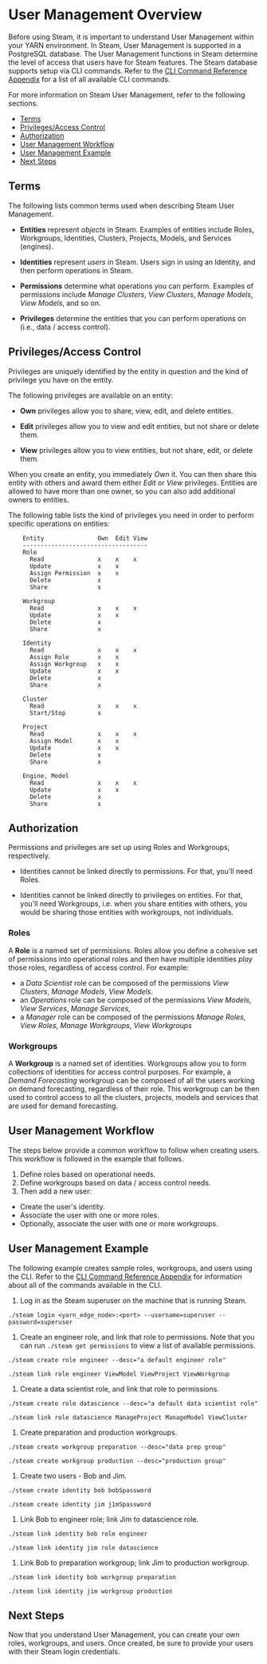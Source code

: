 # User Management Overview

Before using Steam, it is important to understand User Management within your YARN environment. In Steam, User Management is supported in a PostgreSQL database. The User Management functions in Steam determine the level of access that users have for Steam features. The Steam database supports setup via CLI commands. Refer to the [CLI Command Reference Appendix](CLIAppendix.md) for a list of all available CLI commands. 

For more information on Steam User Management, refer to the following sections. 

- [Terms](#terms)
- [Privileges/Access Control](#privileges)
- [Authorization](#authorization)
- [User Management Workflow](#usermgmtworkflow)
- [User Management Example](#usermgmtexample)
- [Next Steps](#nextsteps)

## <a name="terms"></a>Terms

The following lists common terms used when describing Steam User Management.  

- **Entities** represent *objects* in Steam. Examples of entities include Roles, Workgroups, Identities, Clusters, Projects, Models, and Services (engines). 

- **Identities** represent *users* in Steam. Users sign in using an Identity, and then perform operations in Steam.

- **Permissions** determine what operations you can perform. Examples of permissions include *Manage Clusters*, *View Clusters*, *Manage Models*, *View Models*, and so on.

- **Privileges** determine the entities that you can perform operations on (i.e., data / access control).



## <a name="privileges"></a>Privileges/Access Control

Privileges are uniquely identified by the entity in question and the kind of privilege you have on the entity.

The following privileges are available on an entity:

- **Own** privileges allow you to share, view, edit, and delete entities.

- **Edit** privileges allow you to view and edit entities, but not share or delete them.

- **View** privileges allow you to view entities, but not share, edit, or delete them.

When you create an entity, you immediately *Own* it. You can then share this entity with others and award them either *Edit* or *View* privileges. Entities are allowed to have more than one owner, so you can also add additional owners to entities. 

The following table lists the kind of privileges you need in order to perform specific operations on entities:


        Entity               Own  Edit View
        -----------------------------------
        Role
          Read               x    x    x
          Update             x    x
          Assign Permission  x    x
          Delete             x
          Share              x
          
        Workgroup
          Read               x    x    x
          Update             x    x
          Delete             x
          Share              x
        
        Identity
          Read               x    x    x
          Assign Role        x    x
          Assign Workgroup   x    x
          Update             x    x
          Delete             x
          Share              x
        
        Cluster
          Read               x    x    x
          Start/Stop         x
        
        Project
          Read               x    x    x
          Assign Model       x    x
          Update             x    x
          Delete             x
          Share              x
        
        Engine, Model
          Read               x    x    x
          Update             x    x
          Delete             x
          Share              x

## <a name="authorization"></a>Authorization

Permissions and privileges are set up using Roles and Workgroups, respectively.

- Identities cannot be linked directly to permissions. For that, you'll need Roles.

- Identities cannot be linked directly to privileges on entities. For that, you'll need Workgroups, i.e. when you share entities with others, you would be sharing those entities with workgroups, not individuals.

### Roles
A **Role** is a named set of permissions. Roles allow you define a cohesive set of permissions into operational roles and then have multiple identities *play* those roles, regardless of access control.
For example:

- a *Data Scientist* role can be composed of the permissions *View Clusters*, *Manage Models*, *View Models*.
- an *Operations* role can be composed of the permissions *View Models*, *View Services*, *Manage Services*,
- a *Manager* role can be composed of the permissions *Manage Roles*, *View Roles*, *Manage Workgroups*, *View Workgroups*

### Workgroups
A **Workgroup** is a named set of identities. Workgroups allow you to form collections of identities for access control purposes. For example, a *Demand Forecasting* workgroup can be composed of all the users working on demand forecasting, regardless of their role. This workgroup can be then used to control access to all the clusters, projects, models and services that are used for demand forecasting. 


## <a name="usermgmtworkflow"></a>User Management Workflow

The steps below provide a common workflow to follow when creating users. This workflow is followed in the example that follows.

1. Define roles based on operational needs.
2. Define workgroups based on data / access control needs.
3. Then add a new user:

 -	Create the user's identity.
 - Associate the user with one or more roles.
 - Optionally, associate the user with one or more workgroups. 

## <a name="usermgmtexample"></a>User Management Example

The following example creates sample roles, workgroups, and users using the CLI. Refer to the [CLI Command Reference Appendix](../CLIAppendix.md) for information about all of the commands available in the CLI. 

1. Log in as the Steam superuser on the machine that is running Steam.

 ```./steam login <yarn_edge_node>:<port> --username=superuser --password=superuser ```

1. Create an engineer role, and link that role to permissions. Note that you can run ``./steam get permissions`` to view a list of available permissions.

 ```./steam create role engineer --desc="a default engineer role"```
 
 ```./steam link role engineer ViewModel ViewProject ViewWorkgroup```
		
1. Create a data scientist role, and link that role to permissions.

 ```./steam create role datascience --desc="a default data scientist role"```
 
 ```./steam link role datascience ManageProject ManageModel ViewCluster```
		
1. Create preparation and production workgroups.

 ```./steam create workgroup preparation --desc="data prep group"```
 
 ```./steam create workgroup production --desc="production group"```
		
1. Create two users - Bob and Jim.

 ```./steam create identity bob bobSpassword```
 
 ```./steam create identity jim j1mSpassword```
		
1. Link Bob to engineer role; link Jim to datascience role.

 ```./steam link identity bob role engineer```
 
 ```./steam link identity jim role datascience```
		
1. Link Bob to preparation workgroup; link Jim to production workgroup.

 ```./steam link identity bob workgroup preparation```
 
 ```./steam link identity jim workgroup production```

## <a name="nextsteps"></a>Next Steps

Now that you understand User Management, you can create your own roles, workgroups, and users. Once created, be sure to provide your users with their Steam login credentials.  


